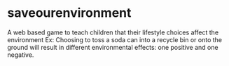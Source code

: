 # saveourenvironment
A web based game to teach children that their lifestyle choices affect the environment
Ex: Choosing to toss a soda can into a recycle bin or onto the ground will result in different environmental effects: one positive and one negative.
